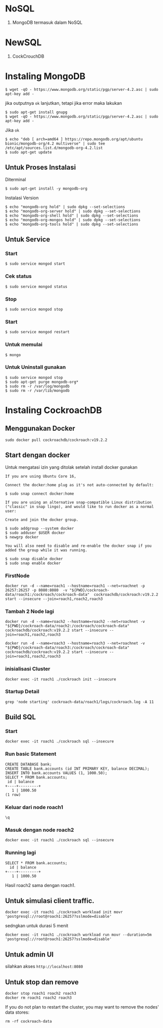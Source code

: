 # NoSQL
1. MongoDB termasuk dalam NoSQL
# NewSQL
1. CockCrouchDB
# Instaling MongoDB
```
$ wget -qO - https://www.mongodb.org/static/pgp/server-4.2.asc | sudo apt-key add -
```
jika outputnya ```ok``` lanjutkan, tetapi jika error maka lakukan
```
$ sudo apt-get install gnupg
$ wget -qO - https://www.mongodb.org/static/pgp/server-4.2.asc | sudo apt-key add -
```
Jika ```ok```
```
$ echo "deb [ arch=amd64 ] https://repo.mongodb.org/apt/ubuntu bionic/mongodb-org/4.2 multiverse" | sudo tee /etc/apt/sources.list.d/mongodb-org-4.2.list
$ sudo apt-get update
```
## Untuk Proses Instalasi 
Diterminal
```
$ sudo apt-get install -y mongodb-org
```
Instalasi Version
```
$ echo "mongodb-org hold" | sudo dpkg --set-selections
$ echo "mongodb-org-server hold" | sudo dpkg --set-selections
$ echo "mongodb-org-shell hold" | sudo dpkg --set-selections
$ echo "mongodb-org-mongos hold" | sudo dpkg --set-selections
$ echo "mongodb-org-tools hold" | sudo dpkg --set-selections
```
## Untuk Service
### Start
```
$ sudo service mongod start
```
### Cek status
```
$ sudo service mongod status
```
### Stop
```
$ sudo service mongod stop
```
### Start
```
$ sudo service mongod restart
```
### Untuk memulai 
```
$ mongo
```
### Untuk Uninstall gunakan
```
$ sudo service mongod stop
$ sudo apt-get purge mongodb-org*
$ sudo rm -r /var/log/mongodb
$ sudo rm -r /var/lib/mongodb
```

# Instaling CockroachDB
## Menggunakan Docker
```
sudo docker pull cockroachdb/cockroach:v19.2.2
```
## Start dengan docker
Untuk mengatasi izin yang ditolak setelah install docker gunakan
```
If you are using Ubuntu Core 16,

Connect the docker:home plug as it's not auto-connected by default:

$ sudo snap connect docker:home

If you are using an alternative snap-compatible Linux distribution ("classic" in snap lingo), and would like to run docker as a normal user:

Create and join the docker group.

$ sudo addgroup --system docker
$ sudo adduser $USER docker
$ newgrp docker

You will also need to disable and re-enable the docker snap if you added the group while it was running.

$ sudo snap disable docker
$ sudo snap enable docker
```

### FirstNode
```
docker run -d --name=roach1 --hostname=roach1 --net=roachnet -p 26257:26257 -p 8080:8080  -v "${PWD}/cockroach-data/roach1:/cockroach/cockroach-data"  cockroachdb/cockroach:v19.2.2 start --insecure --join=roach1,roach2,roach3
```
### Tambah 2 Node lagi 
```
docker run -d --name=roach2 --hostname=roach2 --net=roachnet -v "${PWD}/cockroach-data/roach2:/cockroach/cockroach-data" cockroachdb/cockroach:v19.2.2 start --insecure --join=roach1,roach2,roach3

docker run -d --name=roach3 --hostname=roach3 --net=roachnet -v "${PWD}/cockroach-data/roach3:/cockroach/cockroach-data" cockroachdb/cockroach:v19.2.2 start --insecure --join=roach1,roach2,roach3 
```
### inisialisasi Cluster
```
docker exec -it roach1 ./cockroach init --insecure
```
### Startup Detail
```
grep 'node starting' cockroach-data/roach1/logs/cockroach.log -A 11
```
## Build SQL
### Start
```
docker exec -it roach1 ./cockroach sql --insecure
```
### Run basic Statement 
```
CREATE DATABASE bank;
CREATE TABLE bank.accounts (id INT PRIMARY KEY, balance DECIMAL);
INSERT INTO bank.accounts VALUES (1, 1000.50);
SELECT * FROM bank.accounts;
 id | balance
+----+---------+
   1 | 1000.50
(1 row)
```

### Keluar dari node roach1
```
\q
```
### Masuk dengan node roach2
```
docker exec -it roach1 ./cockroach sql --insecure
```
### Running lagi
```
SELECT * FROM bank.accounts;
  id | balance
+----+---------+
   1 | 1000.50
```
Hasil roach2 sama dengan roach1.
## Untuk simulasi client traffic.
```
docker exec -it roach1 ./cockroach workload init movr 'postgresql://root@roach1:26257?sslmode=disable'
```
sedngkan untuk durasi 5 menit 
```
docker exec -it roach1 ./cockroach workload run movr --duration=5m 'postgresql://root@roach1:26257?sslmode=disable'
```
## Untuk admin UI 
silahkan akses ``` http://localhost:8080 ```
## Untuk stop dan remove 
```
docker stop roach1 roach2 roach3
docker rm roach1 roach2 roach3
```
If you do not plan to restart the cluster, you may want to remove the nodes' data stores:
```
rm -rf cockroach-data
```

